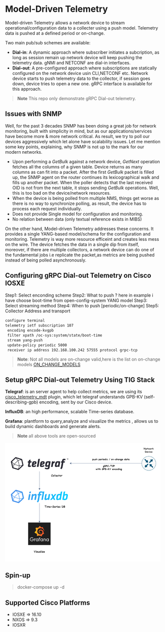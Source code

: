 # Model-Driven Telemetry

Model-driven Telemetry allows a network device to stream operational/configuration data to a collecter using a push model.
Telemetry data is pushed at a defined period or on-change.

Two main pub/sub schemes are available:
  - **Dial-in**: A dynamic approach where subscriber initiates a subcription, as long as session remain up network device will keep pushing the telemetry data. gNMI and NETCONF are dial-in interfaces.
  - **Dial-out**: A pre-configured approach where subscriptions are statically configured on the network device usin CLI,NETCONF etc. Network device starts to push telemetry data to the collector, if session goes down, device tries to open a new one.
  gRPC interface is available for this approach.


> **Note**
> This repo only demonstrate gRPC Dial-out telemetry.

## Issues with SNMP

Well, for the past 3 decades SNMP has been doing a great job for network monitoring, built with simplicity in mind, but as our applications/services have become more & more network critical. As result, we try to poll our devices aggressively which let alone have scalability issues. Let me mention some key points, explaining, why SNMP is not up to the mark for our modern networks.


- Upon performing a _GetBulk_ against a network device, _GetNext_ operation fetches all the columns of a given table. Device returns as many columns as can fit into a packet. After the first _GetBulk_ packet is filled up, the SNMP agent on the router
continues its lexicographical walk and fills up another packet.
When the poller detects that the last received OID is not from the next table, it stops sending _GetBulk_ operations.
Well, this is too bad on the device/network resources.
- When the device is being polled from multiple NMS, things get worse as there is no way to synchronize polling, as result, the device has to process each request individually.
- Does not provide Single model for configuration and monitoring.
- No relation between data (only textual reference exists in MIBS)


On the other hand, Model-driven Telemetry addresses these concerns. It provides a single YANG-based model/schema for the configuration and monitoring.
Telemetry is way more resource efficeint and creates less mess on the wire.
The device fetches the data in a single dip from itself, moreover, if there are multiple collectors, a network device can do one of the fundamental jobs i.e replicate the packet,as metrics are being pushed instead of being polled asynchronously.

## Configuring gRPC Dial-out Telemetry on Cisco IOSXE

Step1: Select enconding scheme
Step2: What to push ? here in example i have choose boot-time from open-config-system YANG model 
Step3: Select streaming method
Step4: When to push [periodic/on-change]
Step5: Collector Address and transport

```
configure terminal
telemetry ietf subscription 107
 encoding encode-kvgpb                                         
 filter xpath /oc-sys:system/state/boot-time 
 stream yang-push
 update-policy periodic 5000
 receiver ip address 192.168.100.242 57555 protocol grpc-tcp
```

> **Note**:
> Not all models are on-change valid,here is the list on on-change models [ON_CHANGE_MODELS](https://github.com/YangModels/yang/blob/main/vendor/cisco/xe/1711/ON_CHANGE_MODELS/ON_CHANGE_MODELS.MD)


## Setup gRPC Dial-out Telemetry Using TIG Stack 

**Telegraf**: is an server agent to help collect metrics, we are using its [cisco_telemetry_mdt](https://github.com/influxdata/telegraf/blob/release-1.23/plugins/inputs/cisco_telemetry_mdt/README.md)
plugin, which let telegraf understands GPB-KV (self-describing-gpb) encoding, sent by our Cisco device.

**InfluxDB**: an high performance, scalable Time-series database.

**Grafana**: plantform to query,analyze and visualize the metrics , allows us to build dynamic dashboards and generate alerts.


> **Note**
> all above tools are open-sourced

![Diagram](./diagram.png)


## Spin-up 

> docker-compose up -d

## Supported Cisco Platforms
  - IOSXE => 16.10
  - NXOS  => 9.3
  - IOSXR
